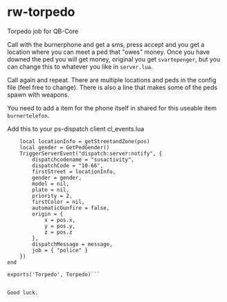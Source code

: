 # rw-torpedo
Torpedo job for QB-Core 

Call with the burnerphone and get a sms, press accept and you get a location where you can meet a ped that "owes" money. 
Once you have downed the ped you will get money, original you get `svartepenger`, but you can change this to whatever you like in `server.lua`.

Call again and repeat. There are multiple locations and peds in the config file (feel free to change).
There is also a line that makes some of the peds spawn with weapons.

You need to add a item for the phone itself in shared for this useable item `burnertelefon`.

Add this to your ps-dispatch client cl_events.lua
```local function Torpedo(message, pos)
    local locationInfo = getStreetandZone(pos)
    local gender = GetPedGender()
    TriggerServerEvent("dispatch:server:notify", {
        dispatchcodename = "susactivity",
        dispatchCode = "10-66",
        firstStreet = locationInfo,
        gender = gender,
        model = nil,
        plate = nil,
        priority = 2,
        firstColor = nil,
        automaticGunfire = false,
        origin = {
            x = pos.x,
            y = pos.y,
            z = pos.z
        },
        dispatchMessage = message,
        job = { "police" }
    })
end

exports('Torpedo', Torpedo)```


Good luck.

